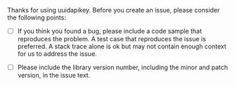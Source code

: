 Thanks for using uuidapikey. Before you create an issue, please consider the following points:

- [ ] If you think you found a bug, please include a code sample that reproduces the problem. A test case that reproduces the issue is preferred. A stack trace alone is ok but may not contain enough context for us to address the issue.

- [ ] Please include the library version number, including the minor and patch version, in the issue text.

